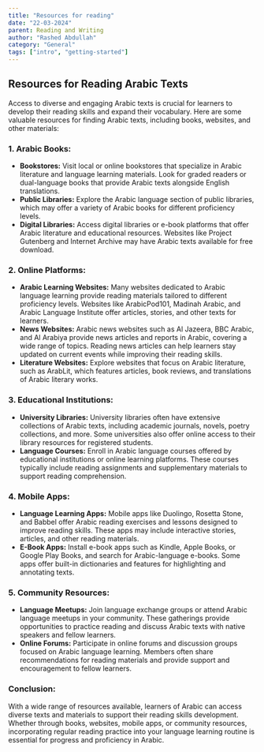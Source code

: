 ```yaml
---
title: "Resources for reading"
date: "22-03-2024"
parent: Reading and Writing
author: "Rashed Abdullah"
category: "General"
tags: ["intro", "getting-started"]
---
```


## Resources for Reading Arabic Texts

Access to diverse and engaging Arabic texts is crucial for learners to develop their reading skills and expand their vocabulary. Here are some valuable resources for finding Arabic texts, including books, websites, and other materials:

### 1. **Arabic Books:**

- **Bookstores:** Visit local or online bookstores that specialize in Arabic literature and language learning materials. Look for graded readers or dual-language books that provide Arabic texts alongside English translations.
- **Public Libraries:** Explore the Arabic language section of public libraries, which may offer a variety of Arabic books for different proficiency levels.
- **Digital Libraries:** Access digital libraries or e-book platforms that offer Arabic literature and educational resources. Websites like Project Gutenberg and Internet Archive may have Arabic texts available for free download.

### 2. **Online Platforms:**

- **Arabic Learning Websites:** Many websites dedicated to Arabic language learning provide reading materials tailored to different proficiency levels. Websites like ArabicPod101, Madinah Arabic, and Arabic Language Institute offer articles, stories, and other texts for learners.
- **News Websites:** Arabic news websites such as Al Jazeera, BBC Arabic, and Al Arabiya provide news articles and reports in Arabic, covering a wide range of topics. Reading news articles can help learners stay updated on current events while improving their reading skills.
- **Literature Websites:** Explore websites that focus on Arabic literature, such as ArabLit, which features articles, book reviews, and translations of Arabic literary works.

### 3. **Educational Institutions:**

- **University Libraries:** University libraries often have extensive collections of Arabic texts, including academic journals, novels, poetry collections, and more. Some universities also offer online access to their library resources for registered students.
- **Language Courses:** Enroll in Arabic language courses offered by educational institutions or online learning platforms. These courses typically include reading assignments and supplementary materials to support reading comprehension.

### 4. **Mobile Apps:**

- **Language Learning Apps:** Mobile apps like Duolingo, Rosetta Stone, and Babbel offer Arabic reading exercises and lessons designed to improve reading skills. These apps may include interactive stories, articles, and other reading materials.
- **E-Book Apps:** Install e-book apps such as Kindle, Apple Books, or Google Play Books, and search for Arabic-language e-books. Some apps offer built-in dictionaries and features for highlighting and annotating texts.

### 5. **Community Resources:**

- **Language Meetups:** Join language exchange groups or attend Arabic language meetups in your community. These gatherings provide opportunities to practice reading and discuss Arabic texts with native speakers and fellow learners.
- **Online Forums:** Participate in online forums and discussion groups focused on Arabic language learning. Members often share recommendations for reading materials and provide support and encouragement to fellow learners.

### Conclusion:

With a wide range of resources available, learners of Arabic can access diverse texts and materials to support their reading skills development. Whether through books, websites, mobile apps, or community resources, incorporating regular reading practice into your language learning routine is essential for progress and proficiency in Arabic.
